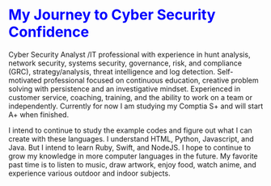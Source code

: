 <HTML>
  <HEAD>
    <H1 style="color: blue;">My Journey to Cyber Security Confidence</H1>
  </HEAD>
  <BODY><p>Cyber Security Analyst /IT professional with experience in hunt analysis, network security, systems security, governance, risk, and compliance (GRC), strategy/analysis, threat intelligence and log detection.  Self-motivated professional focused on continuous education, creative problem solving with persistence and an investigative mindset. Experienced in customer service, coaching, training, and the ability to work on a team or independently. Currently for now I am studying my Comptia S+ and will start A+ when finished.</p>
    <p>I intend to continue to study the example codes and figure out what I can create with these languages. I understand HTML, Python, Javascript, and Java. But I intend to learn Ruby,  Swift, and NodeJS. I hope to continue to grow my knowledge in more computer languages in the future. My favorite past time is to listen to music, draw artwork, enjoy food, watch anime, and experience various outdoor and indoor subjects.</p>
  </BODY>
  </HTML>
  
<!---
SamanthaWathenOlson/SamanthaWathenOlson is a ✨ special ✨ repository because its `README.md` (this file) appears on your GitHub profile.
You can click the Preview link to take a look at your changes.
--->

 
